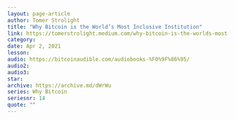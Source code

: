 ```yaml
---
layout: page-article
author: Tomer Strolight
title: "Why Bitcoin is the World’s Most Inclusive Institution"
link: https://tomerstrolight.medium.com/why-bitcoin-is-the-worlds-most-inclusive-institution-a5d4a6ea6625
category: 
date: Apr 2, 2021
lesson: 
audio: https://bitcoinaudible.com/audiobooks-%F0%9F%86%95/
audio2: 
audio3: 
star: 
archive: https://archive.md/dWrWu
series: Why Bitcoin
seriesnr: 14
quote: ""
---
```

